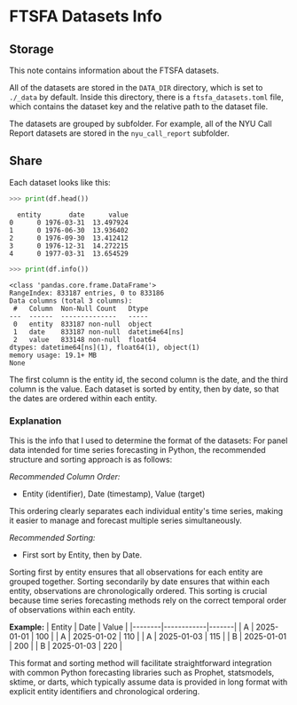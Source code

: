 # FTSFA Datasets Info

## Storage
This note contains information about the FTSFA datasets.

All of the datasets are stored in the `DATA_DIR` directory, which is set to
`./_data` by default. Inside this directory, there is a `ftsfa_datasets.toml` file,
which contains the dataset key and the relative path to the dataset file.

The datasets are grouped by subfolder. For example, all of the NYU Call Report
datasets are stored in the `nyu_call_report` subfolder.

## Share
Each dataset looks like this:
```python
>>> print(df.head())
```
```
  entity       date      value
0      0 1976-03-31  13.497924
1      0 1976-06-30  13.936402
2      0 1976-09-30  13.412412
3      0 1976-12-31  14.272215
4      0 1977-03-31  13.654529
```

```python
>>> print(df.info())
```
```
<class 'pandas.core.frame.DataFrame'>
RangeIndex: 833187 entries, 0 to 833186
Data columns (total 3 columns):
 #   Column  Non-Null Count   Dtype         
---  ------  --------------   -----         
 0   entity  833187 non-null  object        
 1   date    833187 non-null  datetime64[ns]
 2   value   833148 non-null  float64       
dtypes: datetime64[ns](1), float64(1), object(1)
memory usage: 19.1+ MB
None
```

The first column is the entity id, the second column is the date, and the third
column is the value. Each dataset is sorted by entity, then by date,
so that the dates are ordered within each entity.

### Explanation

This is the info that I used to determine the format of the datasets:
For panel data intended for time series forecasting in Python, the recommended structure and sorting approach is as follows:

_Recommended Column Order:_
- Entity (identifier), Date (timestamp), Value (target)

This ordering clearly separates each individual entity's time series, making it easier to manage and forecast multiple series simultaneously.

_Recommended Sorting:_
- First sort by Entity, then by Date.

Sorting first by entity ensures that all observations for each entity are grouped together. Sorting secondarily by date ensures that within each entity, observations are chronologically ordered. This sorting is crucial because time series forecasting methods rely on the correct temporal order of observations within each entity.

**Example:**
| Entity | Date       | Value |
|--------|------------|-------|
| A      | 2025-01-01 | 100   |
| A      | 2025-01-02 | 110   |
| A      | 2025-01-03 | 115   |
| B      | 2025-01-01 | 200   |
| B      | 2025-01-03 | 220   |

This format and sorting method will facilitate straightforward integration with common Python forecasting libraries such as Prophet, statsmodels, sktime, or darts, which typically assume data is provided in long format with explicit entity identifiers and chronological ordering.


